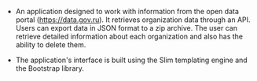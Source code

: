 * An application designed to work with information from the open data portal (https://data.gov.ru). It retrieves organization data through an API. Users can export data in JSON format to a zip archive. The user can retrieve detailed information about each organization and also has the ability to delete them.

* The application's interface is built using the Slim templating engine and the Bootstrap library.